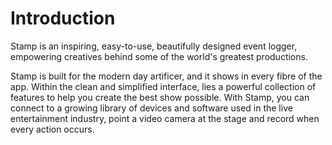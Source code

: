 # Introduction

Stamp is an inspiring, easy-to-use, beautifully designed event logger, empowering creatives behind some of the world's greatest productions. 

Stamp is built for the modern day artificer, and it shows in every fibre of the app. Within the clean and simplified interface, lies a powerful collection of features to help you create the best show possible. With Stamp, you can connect to a growing library of devices and software used in the live entertainment industry, point a video camera at the stage and record when every action occurs.
